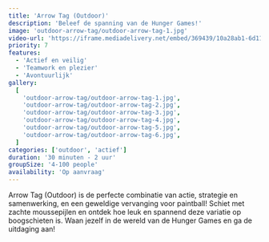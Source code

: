 ```yaml
---
title: 'Arrow Tag (Outdoor)'
description: 'Beleef de spanning van de Hunger Games!'
image: 'outdoor-arrow-tag/outdoor-arrow-tag-1.jpg'
video-url: 'https://iframe.mediadelivery.net/embed/369439/10a28ab1-6d11-4018-96a5-287dc7650b16'
priority: 7
features:
  - 'Actief en veilig'
  - 'Teamwork en plezier'
  - 'Avontuurlijk'
gallery:
  [
    'outdoor-arrow-tag/outdoor-arrow-tag-1.jpg',
    'outdoor-arrow-tag/outdoor-arrow-tag-2.jpg',
    'outdoor-arrow-tag/outdoor-arrow-tag-3.jpg',
    'outdoor-arrow-tag/outdoor-arrow-tag-4.jpg',
    'outdoor-arrow-tag/outdoor-arrow-tag-5.jpg',
    'outdoor-arrow-tag/outdoor-arrow-tag-6.jpg',
  ]
categories: ['outdoor', 'actief']
duration: '30 minuten - 2 uur'
groupSize: '4-100 people'
availability: 'Op aanvraag'
---
```


Arrow Tag (Outdoor) is de perfecte combinatie van actie, strategie en samenwerking, en een geweldige vervanging voor paintball! Schiet met zachte moussepijlen en ontdek hoe leuk en spannend deze variatie op boogschieten is. Waan jezelf in de wereld van de Hunger Games en ga de uitdaging aan!
